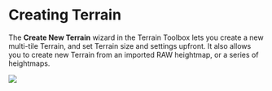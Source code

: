 # Creating Terrain

The **Create New Terrain** wizard in the Terrain Toolbox lets you create a new multi-tile Terrain, and set Terrain size and settings upfront. It also allows you to create new Terrain from an imported RAW heightmap, or a series of heightmaps.

![](images/4-10-toolbox-create-01.png)
